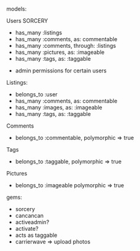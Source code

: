 models:

Users SORCERY
- has_many :listings
- has_many :comments, as: commentable
- has_many :comments, through: :listings
- has_many :pictures, as: :imageable
- has_many :tags, as: :taggable
* admin permissions for certain users


Listings:
- belongs_to :user
- has_many :comments, as: commentable
- has_many :images, as: :imageable
- has_many :tags, as: :taggable


Comments
- belongs_to :commentable, polymorphic => true

Tags
- belongs_to :taggable, polymorphic => true

Pictures
- belongs_to :imageable polymorphic => true


gems:
- sorcery
- cancancan
- activeadmin?
- activate?
- acts as taggable
- carrierwave => upload photos
